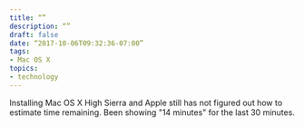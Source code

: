 ```yaml
---
title: “”
description: “”
draft: false
date: “2017-10-06T09:32:36-07:00”
tags:
- Mac OS X
topics: 
- technology
---
```

Installing Mac OS X High Sierra and Apple still has not figured out how to estimate time remaining. Been showing "14 minutes" for the last 30 minutes.
